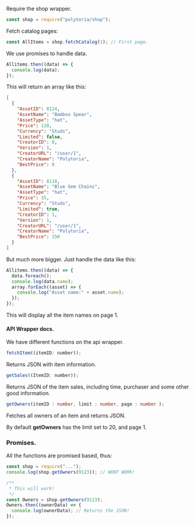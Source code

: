 Require the shop wrapper.

```js
const shop = require("polytoria/shop");
```

Fetch catalog pages:

```js
const AllItems = shop.fetchCatalog(1); // First page.
```

We use promises to handle data.

```js
Allitems.then((data) => {
  console.log(data);
});
```

This will return an array like this:

```json
[
  {
    "AssetID": 8124,
    "AssetName": "Bamboo Spear",
    "AssetType": "hat",
    "Price": 120,
    "Currency": "Studs",
    "Limited": false,
    "CreatorID": 0,
    "Version": 1,
    "CreatorURL": "/user/1",
    "CreatorName": "Polytoria",
    "BestPrice": 0
  },
  {
    "AssetID": 8118,
    "AssetName": "Blue Gem Chains",
    "AssetType": "hat",
    "Price": 35,
    "Currency": "Studs",
    "Limited": true,
    "CreatorID": 1,
    "Version": 1,
    "CreatorURL": "/user/1",
    "CreatorName": "Polytoria",
    "BestPrice": 150
  }
]
```

But much more bigger. Just handle the data like this:

```js
Allitems.then((data) => {
  data.foreach();
  console.log(data.name);
  array.forEach((asset) => {
    console.log("Asset name:" + asset.name);
  });
});
```

This will display all the item names on page 1.

#### API Wrapper docs.

We have different functions on the api wrapper.

```js
fetchItem((itemID: number));
```

Returns JSON with item information.

```js
getSales((ItemID: number));
```

Returns JSON of the item sales, including time, purchaser and some other good information.

```ts
getOwners(itemID : number, limit : number, page : number );
```

Fetches all owners of an item and returns JSON.

By default **getOwners** has the limit set to 20, and page 1.

### Promises.

All the functions are promised based, thus:

```js
const shop = require("...");
console.log(shop.getOwners(9123)); // WONT WORK!

/**
 * This will work!
 */
const Owners = shop.getOwners(9123);
Owners.then((ownerData) => {
  console.log(ownerData); // Returns the JSON!
});
```
